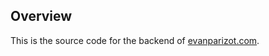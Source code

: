 ## Overview

This is the source code for the backend of [evanparizot.com](https://evanparizot.com). 

